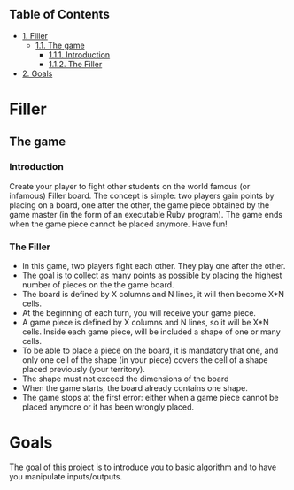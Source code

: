 <div id="table-of-contents">
<h2>Table of Contents</h2>
<div id="text-table-of-contents">
<ul>
<li><a href="#sec-1">1. Filler</a>
<ul>
<li><a href="#sec-1-1">1.1. The game</a>
<ul>
<li><a href="#sec-1-1-1">1.1.1. Introduction</a></li>
<li><a href="#sec-1-1-2">1.1.2. The Filler</a></li>
</ul>
</li>
</ul>
</li>
<li><a href="#sec-2">2. Goals</a></li>
</ul>
</div>
</div>

# Filler<a id="sec-1" name="sec-1"></a>

## The game<a id="sec-1-1" name="sec-1-1"></a>

### Introduction<a id="sec-1-1-1" name="sec-1-1-1"></a>

Create your player to fight other students on the world famous (or infamous) Filler board. The concept is simple: two players gain points by placing on a board, one after the other, the game piece obtained by the game master (in the form of an executable Ruby program). The game ends when the game piece cannot be placed anymore. Have fun!

### The Filler<a id="sec-1-1-2" name="sec-1-1-2"></a>

-   In this game, two players fight each other. They play one after the other.
-   The goal is to collect as many points as possible by placing the highest number of pieces on the the game board.
-   The board is defined by X columns and N lines, it will then become X\*N cells.
-   At the beginning of each turn, you will receive your game piece.
-   A game piece is defined by X columns and N lines, so it will be X\*N cells. Inside each game piece, will be included a shape of one or many cells.
-   To be able to place a piece on the board, it is mandatory that one, and only one cell of the shape (in your piece) covers the cell of a shape placed previously (your territory).
-   The shape must not exceed the dimensions of the board
-   When the game starts, the board already contains one shape.
-   The game stops at the first error: either when a game piece cannot be placed anymore or it has been wrongly placed.

# Goals<a id="sec-2" name="sec-2"></a>

The goal of this project is to introduce you to basic algorithm and to have you manipulate inputs/outputs.
